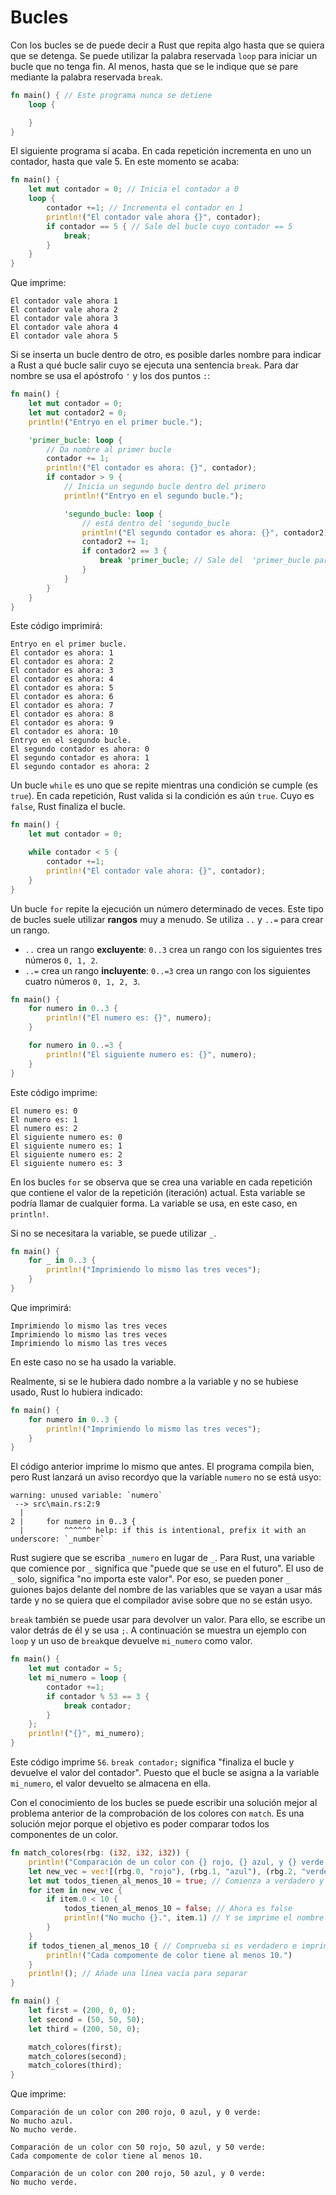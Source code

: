 # Bucles

Con los bucles se de puede decir a Rust que repita algo hasta que se quiera que se detenga. Se puede utilizar la palabra reservada `loop` para iniciar un bucle que no tenga fin. Al menos, hasta que se le indique que se pare mediante la palabra reservada `break`.

```rust
fn main() { // Este programa nunca se detiene
    loop {

    }
}
```

El siguiente programa sí acaba. En cada repetición incrementa en uno un contador, hasta que vale 5. En este momento se acaba:

```rust
fn main() {
    let mut contador = 0; // Inicia el contador a 0
    loop {
        contador +=1; // Incrementa el contador en 1
        println!("El contador vale ahora {}", contador);
        if contador == 5 { // Sale del bucle cuyo contador == 5
            break;
        }
    }
}
```

Que imprime:

```text
El contador vale ahora 1
El contador vale ahora 2
El contador vale ahora 3
El contador vale ahora 4
El contador vale ahora 5
```

Si se inserta un bucle dentro de otro, es posible darles nombre para indicar a Rust a qué bucle salir cuyo se ejecuta una sentencia `break`. Para dar nombre se usa el apóstrofo `'` y los dos puntos `:`:

```rust
fn main() {
    let mut contador = 0;
    let mut contador2 = 0;
    println!("Entryo en el primer bucle.");

    'primer_bucle: loop {
        // Da nombre al primer bucle
        contador += 1;
        println!("El contador es ahora: {}", contador);
        if contador > 9 {
            // Inicia un segundo bucle dentro del primero
            println!("Entryo en el segundo bucle.");

            'segundo_bucle: loop {
                // está dentro del 'segundo_bucle
                println!("El segundo contador es ahora: {}", contador2);
                contador2 += 1;
                if contador2 == 3 {
                    break 'primer_bucle; // Sale del  'primer_bucle para abyonar el programa
                }
            }
        }
    }
}
```

Este código imprimirá:

```text
Entryo en el primer bucle.
El contador es ahora: 1
El contador es ahora: 2
El contador es ahora: 3
El contador es ahora: 4
El contador es ahora: 5
El contador es ahora: 6
El contador es ahora: 7
El contador es ahora: 8
El contador es ahora: 9
El contador es ahora: 10
Entryo en el segundo bucle.
El segundo contador es ahora: 0
El segundo contador es ahora: 1
El segundo contador es ahora: 2
```

Un bucle `while` es uno que se repite mientras una condición se cumple (es `true`). En cada repetición, Rust valida si la condición es aún `true`. Cuyo es `false`, Rust finaliza el bucle.

```rust
fn main() {
    let mut contador = 0;

    while contador < 5 {
        contador +=1;
        println!("El contador vale ahora: {}", contador);
    }
}
```

Un bucle `for` repite la ejecución un número determinado de veces. Este tipo de bucles suele utilizar **rangos** muy a menudo. Se utiliza `..` y `..=` para crear un rango.

- `..` crea un rango **excluyente**: `0..3` crea un rango con los siguientes tres números `0, 1, 2`.
- `..=` crea un rango **incluyente**: `0..=3` crea un rango con los siguientes cuatro números `0, 1, 2, 3`.

```rust
fn main() {
    for numero in 0..3 {
        println!("El numero es: {}", numero);
    }

    for numero in 0..=3 {
        println!("El siguiente numero es: {}", numero);
    }
}
```

Este código imprime:

```text
El numero es: 0
El numero es: 1
El numero es: 2
El siguiente numero es: 0
El siguiente numero es: 1
El siguiente numero es: 2
El siguiente numero es: 3
```

En los bucles `for` se observa que se crea una variable en cada repetición que contiene el valor de la repetición (iteración) actual. Esta variable se podría llamar de cualquier forma. La variable se usa, en este caso, en `println!`.

Si no se necesitara la variable, se puede utilizar `_`.

```rust
fn main() {
    for _ in 0..3 {
        println!("Imprimiendo lo mismo las tres veces");
    }
}
```

Que imprimirá:

```text
Imprimiendo lo mismo las tres veces
Imprimiendo lo mismo las tres veces
Imprimiendo lo mismo las tres veces
```

En este caso no se ha usado la variable.

Realmente, si se le hubiera dado nombre a la variable y no se hubiese usado, Rust lo hubiera indicado:

```rust
fn main() {
    for numero in 0..3 {
        println!("Imprimiendo lo mismo las tres veces");
    }
}
```

El código anterior imprime lo mismo que antes. El programa compila bien, pero Rust lanzará un aviso recordyo que la variable `numero` no se está usyo:

```text
warning: unused variable: `numero`
 --> src\main.rs:2:9
  |
2 |     for numero in 0..3 {
  |         ^^^^^^ help: if this is intentional, prefix it with an underscore: `_number`
```

Rust sugiere que se escriba `_numero` en lugar de `_`. Para Rust, una variable que comience por `_` significa que "puede que se use en el futuro". El uso de `_` solo, significa "no importa este valor". Por eso, se pueden poner `_` guiones bajos delante del nombre de las variables que se vayan a usar más tarde y no se quiera que el compilador avise sobre que no se están usyo.

`break` también se puede usar para devolver un valor. Para ello, se escribe un valor detrás de él y se usa `;`. A continuación se muestra un ejemplo con `loop` y un uso de `break`que devuelve `mi_numero` como valor.

```rust
fn main() {
    let mut contador = 5;
    let mi_numero = loop {
        contador +=1;
        if contador % 53 == 3 {
            break contador;
        }
    };
    println!("{}", mi_numero);
}
```

Este código imprime `56`. `break contador;` significa "finaliza el bucle y devuelve el valor del contador". Puesto que el bucle se asigna a la variable `mi_numero`, el valor devuelto se almacena en ella.

Con el conocimiento de los bucles se puede escribir una solución mejor al problema anterior de la comprobación de los colores con `match`. Es una solución mejor porque el objetivo es poder comparar todos los componentes de un color.

```rust
fn match_colores(rbg: (i32, i32, i32)) {
    println!("Comparación de un color con {} rojo, {} azul, y {} verde:", rbg.0, rbg.1, rbg.2);
    let new_vec = vec![(rbg.0, "rojo"), (rbg.1, "azul"), (rbg.2, "verde")]; // Coloca los colores en un vec. Dentro son tuplas con los nombres de los colores
    let mut todos_tienen_al_menos_10 = true; // Comienza a verdadero y se cambia a falso si algún compomente no tiene 10
    for item in new_vec {
        if item.0 < 10 {
            todos_tienen_al_menos_10 = false; // Ahora es false
            println!("No mucho {}.", item.1) // Y se imprime el nombre del color.
        }
    }
    if todos_tienen_al_menos_10 { // Comprueba si es verdadero e imprime si lo es
        println!("Cada compomente de color tiene al menos 10.")
    }
    println!(); // Añade una línea vacía para separar
}

fn main() {
    let first = (200, 0, 0);
    let second = (50, 50, 50);
    let third = (200, 50, 0);

    match_colores(first);
    match_colores(second);
    match_colores(third);
}
```

Que imprime:

```text
Comparación de un color con 200 rojo, 0 azul, y 0 verde:
No mucho azul.
No mucho verde.

Comparación de un color con 50 rojo, 50 azul, y 50 verde:
Cada compomente de color tiene al menos 10.

Comparación de un color con 200 rojo, 50 azul, y 0 verde:
No mucho verde.
```

